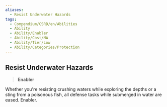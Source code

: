```yaml
---
aliases:
  - Resist Underwater Hazards
tags:
  - Compendium/CSRD/en/Abilities
  - Ability
  - Ability/Enabler
  - Ability/Cost/NA
  - Ability/Tier/Low
  - Ability/Categories/Protection
---
```

  
    
## Resist Underwater Hazards    
>**Enabler**  
    
Whether you're resisting crushing waters while exploring the depths or a sting from a poisonous fish, all defense tasks while submerged in water are eased. Enabler.